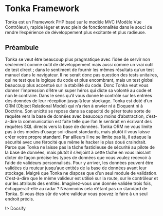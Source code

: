 
# Tonka Framework

Tonka est un Framework PHP basé sur le modèle MVC (Modèle Vue Contrôleur), rapide léger et avec plein de fonctionnalités dans le souci de rendre l’expérience de développement plus excitante et plus radieuse.

## Préambule

Tonka se veut être beaucoup plus pragmatique avec l’idée de servir non seulement comme outil de développement mais aussi comme un vrai outil de test direct ; dans le sentiment de fournir les mêmes résultats qu’un test manuel dans le navigateur. Il ne serait donc pas question des tests unitaires, qui ne test que la logique du code et plus encombrant, mais un test global beaucoup plus accentué sur la stabilité du code. Donc Tonka veut vous donner l’impression d’être un super héros qui dicte sa volonté au code et non le contraire. Dans le sens qu’il vous donne le contrôle sur les entrées des données de leur réception jusqu’à leur stockage. 
Tonka est doté d’un ORM (Object Relational Model) qui n’a rien à envier ni à Eloquent ni à Doctrine. Son unicité se repose dans sa capacité de gérer toute sorte de requête vers la base de données avec beaucoup moins d’abstraction, c’est-à-dire la communication est faite telle que l’on le sentirait en écrivant des requêtes SQL directs vers la base de données. Tonka ORM ne vous limite pas à des modes d’usage soi-disant standards, mais plutôt il vous laisse créer votre propre standard. Par ailleurs il ne se limite pas là, il attaque la sécurité avec une férocité que même le hacker le plus doué craindrait. Parce que Tonka ne laisse pas la tâche fastidieuse de sécurité au pilote de la base de données, mais plutôt il s’enjoint à cette tâche en vous laissant dicter de façon précise les types de données que vous voulez recevoir à l’aide de valideurs personnalisés.
Pour y arriver, les données peuvent être validées du routeur jusqu’aux entités de la base de données avant leur stockage. Malgré que Tonka ne dispose que d’un seul module de validation. C’est-à-dire que le même valideur est utilisé sur la route, sur le contrôleur et sur les attributs des entités. Imaginez-vous une donnée validée trois fois, échapperait-elle au radar ? Néanmoins cela n’étant pas un standard de Tonka. Si vous êtes sûr de votre valideur vous pouvez le faire à un seul endroit précis.

!> Docsify 